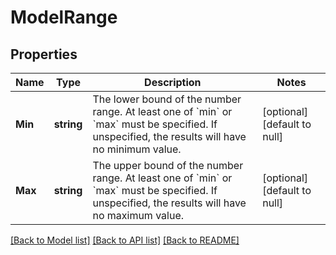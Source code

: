 # ModelRange

## Properties

 Name    | Type       | Description                                                                                                                                                        | Notes                        
---------|------------|--------------------------------------------------------------------------------------------------------------------------------------------------------------------|------------------------------
 **Min** | **string** | The lower bound of the number range. At least one of &#x60;min&#x60; or &#x60;max&#x60; must be specified. If unspecified, the results will have no minimum value. | [optional] [default to null] 
 **Max** | **string** | The upper bound of the number range. At least one of &#x60;min&#x60; or &#x60;max&#x60; must be specified. If unspecified, the results will have no maximum value. | [optional] [default to null] 

[[Back to Model list]](../README.md#documentation-for-models) [[Back to API list]](../README.md#documentation-for-api-endpoints) [[Back to README]](../README.md)

